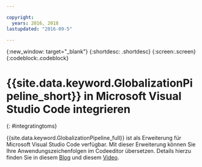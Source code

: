 ```yaml
---

copyright:
  years: 2016, 2018
lastupdated: "2016-09-5"

---
```


{:new_window: target="_blank"}
{:shortdesc: .shortdesc}
{:screen:.screen}
{:codeblock:.codeblock}

# {{site.data.keyword.GlobalizationPipeline_short}} in Microsoft Visual Studio Code integrieren
{: #integratingtoms}


{{site.data.keyword.GlobalizationPipeline_full}} ist als Erweiterung für Microsoft Visual Studio Code verfügbar. Mit dieser Erweiterung können Sie Ihre Anwendungszeichenfolgen im Codeeditor übersetzen. Details hierzu finden Sie in diesem [Blog](https://developer.ibm.com/bluemix/2016/08/31/ibm-globalization-pipeline-and-microsoft-visual-studio-code/) und diesem [Video](https://www.youtube.com/watch?v=fUfmnx2KqyU). 

